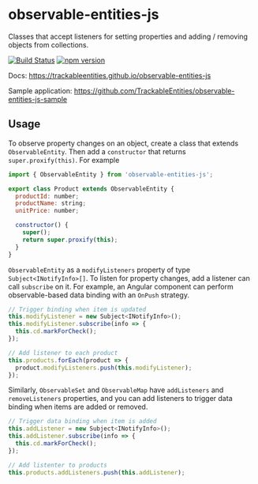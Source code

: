 # observable-entities-js

Classes that accept listeners for setting properties and adding / removing objects from collections.

[![Build Status](https://travis-ci.org/TrackableEntities/observable-entities-js.svg?branch=master)](https://travis-ci.org/TrackableEntities/observable-entities-js)
[![npm version](https://badge.fury.io/js/observable-entities-js.svg)](https://badge.fury.io/js/observable-entities-js)

Docs: <https://trackableentities.github.io/observable-entities-js>

Sample application: <https://github.com/TrackableEntities/observable-entities-js-sample>

## Usage

To observe property changes on an object, create a class that extends `ObservableEntity`. Then add a `constructor` that returns `super.proxify(this)`.  For example

```js
import { ObservableEntity } from 'observable-entities-js';

export class Product extends ObservableEntity {
  productId: number;
  productName: string;
  unitPrice: number;

  constructor() {
    super();
    return super.proxify(this);
  }
}
```

`ObservableEntity` as a `modifyListeners` property of type `Subject<INotifyInfo>[]`.  To listen for property changes, add a listener can call `subscribe` on it.  For example, an Angular component can perform observable-based data binding with an `OnPush` strategy.

```js
// Trigger binding when item is updated
this.modifyListener = new Subject<INotifyInfo>();
this.modifyListener.subscribe(info => {
  this.cd.markForCheck();
});

// Add listener to each product
this.products.forEach(product => {
  product.modifyListeners.push(this.modifyListener);
});
```

Similarly, `ObservableSet` and `ObservableMap` have `addListeners` and `removeListeners` properties, and you can add listeners to trigger data binding when items are added or removed.

```js
// Trigger data binding when item is added
this.addListener = new Subject<INotifyInfo>();
this.addListener.subscribe(info => {
  this.cd.markForCheck();
});

// Add listenter to products
this.products.addListeners.push(this.addListener);
```
